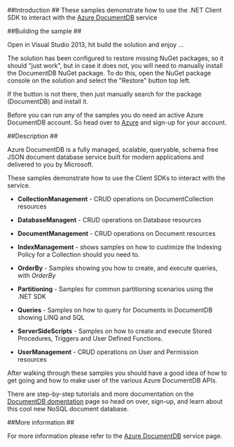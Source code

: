 ##<a id="Introduction"></a>Introduction ##
These samples demonstrate how to use the .NET Client SDK to interact with the [Azure DocumentDB](http://azure.microsoft.com/services/documentdb)  service

##<a id="Building"></a>Building the sample ##

Open in Visual Studio 2013, hit build the solution and enjoy ...

The solution has been configured to restore missing NuGet packages, so it should "just work", but in case it does not, you will need to manually install the DocumentDB NuGet package. To do this, open the NuGet package console on the solution and select the "Restore" button top left.

If the button is not there, then just manually search for the package (DocumentDB) and install it.

Before you can run any of the samples you do need an active Azure DocumentDB account. 
So head over to [Azure](http://portal.azure.com) and sign-up for your account.

##<a id="Description"></a>Description ##

Azure DocumentDB is a fully managed, scalable, queryable, schema free JSON document database service built for modern applications and delivered to you by Microsoft.

These samples demonstrate how to use the Client SDKs to interact with the service.

- **CollectionManagement** - CRUD operations on DocumentCollection resources

- **DatabaseManagent** - CRUD operations on Database resources

- **DocumentManagement** - CRUD operations on Document resources

- **IndexManagement** - shows samples on how to custimize the Indexing Policy for a Collection should you need to.

- **OrderBy** - Samples showing you how to create, and execute queries, with *OrderBy*

- **Partitioning** - Samples for common partitioning scenarios using the .NET SDK 

- **Queries** - Samples on how to query for Documents in DocumentDB showing LINQ and SQL

- **ServerSideScripts** - Samples on how to create and execute Stored Procedures, Triggers and User Defined Functions.

- **UserManagement** - CRUD operations on User and Permission resources

After walking through these samples you should have a good idea of how to get going and how to make user of the various Azure DocumentDB APIs. 

There are step-by-step tutorials and more documentation on the [DocumentDB domentation](http://azure.microsoft.com/en-us/documentation/services/documentdb/) page so head on over, sign-up, and learn about this cool new NoSQL document database.

 
##<a id="More"></a>More information ##

For more information please refer to the [Azure DocumentDB](http://azure.microsoft.com/services/documentdb) service page.
